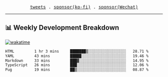 <p align="center">
  <samp>
    <a href="https://twitter.com/everfu8">tweets</a> .
    <a href="https://ko-fi.com/everfu">sponsor(ko-fi)</a> . 
    <a href="https://s3.qjqq.cn/47/663742bac8e52.webp!color">sponsor(Wechat)</a>
  </samp>
</p>

---

## 📊 Weekly Development Breakdown

[![wakatime](https://wakatime.com/badge/user/0fcef314-a9cd-4509-9880-5cdb2158a775.svg)](https://wakatime.com/@0fcef314-a9cd-4509-9880-5cdb2158a775)

<!--START_SECTION:waka-->

```txt
HTML         1 hr 3 mins     ███████▒░░░░░░░░░░░░░░░░░   28.71 %
YAML         43 mins         █████░░░░░░░░░░░░░░░░░░░░   19.46 %
Markdown     33 mins         ███▓░░░░░░░░░░░░░░░░░░░░░   14.95 %
TypeScript   26 mins         ███░░░░░░░░░░░░░░░░░░░░░░   12.06 %
Pug          19 mins         ██▒░░░░░░░░░░░░░░░░░░░░░░   08.87 %
```

<!--END_SECTION:waka-->